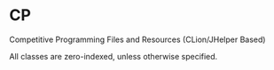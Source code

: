 # CP
Competitive Programming Files and Resources (CLion/JHelper Based)

All classes are zero-indexed, unless otherwise specified.
